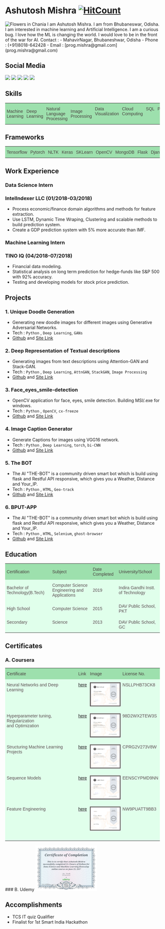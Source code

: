 # Ashutosh Mishra [![HitCount](http://hits.dwyl.io/ASH1998/ash1998.github.io.svg)](http://hits.dwyl.io/ASH1998/ash1998.github.io)   
<img src="https://avatars3.githubusercontent.com/u/23384411?s=460&v=4" alt="Flowers in Chania" width="100">   
I am Ashutosh Mishra. I am from Bhubaneswar, Odisha. I am interested in machine learning and Artificial Intelligence. I am a curious bug. I love how the ML is changing the world. I would love to be in the front of the war for AI.   
Contact :
- MahavirNagar, Bhubaneshwar, Odisha
- Phone : (+91)8018-642428    
- Email : [prog.mishra@gmail.com](prog.mishra@gmail.com)

## Social Media
[![](https://img.shields.io/badge/Github-ASH1998-brightgreen.svg)](https://github.com/ASH1998) [![](https://img.shields.io/badge/Quora-Ashutosh-red.svg)](https://www.quora.com/profile/Ashutosh-Mishra-361) [![](https://img.shields.io/badge/LinkedIN-Ashutosh-blue.svg)](https://www.linkedin.com/in/ashutosh-mishra-a1ba01142/) [![](https://img.shields.io/badge/Kaggle-ashutosh1998-%2300FFFF.svg)](https://www.kaggle.com/ashutoshmishra1998) [![](https://img.shields.io/badge/StackOverflow-Ashutosh-orange.svg)](https://stackoverflow.com/users/7454706/ashutosh-mishra)

## Skills

<style type="text/css">
.tg  {border-collapse:collapse;border-spacing:0;border-color:#999;}
.tg td{font-family:Arial, sans-serif;font-size:14px;padding:10px 5px;border-style:solid;border-width:0px;overflow:hidden;word-break:normal;border-color:#999;color:#444;background-color:#F7FDFA;}
.tg th{font-family:Arial, sans-serif;font-size:14px;font-weight:normal;padding:10px 5px;border-style:solid;border-width:0px;overflow:hidden;word-break:normal;border-color:#999;color:#fff;background-color:#26ADE4;}
.tg .tg-s268{text-align:left}
.tg .tg-0lax{text-align:left;vertical-align:top}
.tg .tg-iur0{border-color:#34ff34;text-align:left;vertical-align:top}
</style>
<table class="tg">
  <tr>
    <th class="tg-s268">Machine Learning</th>
    <th class="tg-s268">Deep Learning</th>
    <th class="tg-s268">Natural Language Processing</th>
    <th class="tg-s268">Image Processing</th>
    <th class="tg-0lax">Data Visualization</th>
    <th class="tg-0lax">Cloud Computing</th>
    <th class="tg-iur0">SQL</th>
    <th class="tg-0lax">Python</th>
    <th class="tg-0lax">Java</th>
    <th class="tg-0lax">C++</th>
  </tr>
</table>    

## Frameworks


<style type="text/css">
.tg  {border-collapse:collapse;border-spacing:0;border-color:#999;}
.tg td{font-family:Arial, sans-serif;font-size:14px;padding:10px 5px;border-style:solid;border-width:0px;overflow:hidden;word-break:normal;border-color:#999;color:#444;background-color:#F7FDFA;}
.tg th{font-family:Arial, sans-serif;font-size:14px;font-weight:normal;padding:10px 5px;border-style:solid;border-width:0px;overflow:hidden;word-break:normal;border-color:#999;color:#fff;background-color:#26ADE4;}
.tg .tg-s268{text-align:left}
.tg .tg-0lax{text-align:left;vertical-align:top}
.tg .tg-iur0{border-color:#34ff34;text-align:left;vertical-align:top}
</style>
<table class="tg">
  <tr>
    <th class="tg-s268">Tensorflow</th>
    <th class="tg-s268">Pytorch</th>
    <th class="tg-s268">NLTK</th>
    <th class="tg-s268">Keras</th>
    <th class="tg-s268">SKLearn</th>
    <th class="tg-0lax">OpenCV</th>
    <th class="tg-0lax">MongoDB</th>
    <th class="tg-iur0">Flask</th>
    <th class="tg-0lax">Django</th>
  </tr>
</table>   

## Work Experience

### Data Science Intern
### IntelIndexer LLC (01/2018-03/2018)
- Process economic/finance domain algorithms and methods for feature extraction.
- Use LSTM, Dynamic Time Wraping, Clustering and scalable methods to build prediction system.
- Create a GDP prediction system with 5% more accurate than IMF.

### Machine Learning Intern
### TINO IQ (04/2018-07/2018)
- Financial data modeling.
- Statistical analysis on long term prediction for hedge-funds like S&P 500 with 92% accuracy.
- Testing and developing models for stock price prediction.

## Projects
### 1. Unique Doodle Generation
- Generating new doodle images for different images using Generative Adversarial Networks.
- Tech : `Python` , `Deep Learning`, `GANs`
- [Github](https://github.com/ASH1998/Doodle-gan) and [Site Link](https://ash1998.github.io/Doodle-gan/)

### 2. Deep Representation of Textual descriptions
- Generating images from text descriptions using Attention-GAN and Stack-GAN.
- Tech : `Python` , `Deep Learning`, `AttnGAN`, `StackGAN`,   `Image Processing`
- [Github](https://github.com/ASH1998/Deep-Representation-of-Visual-Descriptions) and [Site Link](https://ash1998.github.io/Deep-Representation-of-Visual-Descriptions/)

### 3. Face_eyes_smile-detection
-  OpenCV application for face, eyes, smile detection. Building MSI/.exe for windows.
- Tech : `Python` , `OpenCV`, `cx-freeze`
- [Github](https://github.com/ASH1998/Face_eyes_smile-detection) and [Site Link](https://ash1998.github.io/Deep-Representation-of-Visual-Descriptions/)

### 4. Image Caption Generator
- Generate Captions for images using VGG16 network.
- Tech : `Python` , `Deep Learning`, `torch`, `bi-CNN`
- [Github](https://github.com/ASH1998/Image-Caption-Generator) and [Site Link](https://ash1998.github.io/Doodle-gan/)

### 5. The BOT
- The AI "THE-BOT" is a community driven smart bot which is build using flask and Restful API responsive, which gives you a
Weather, Distance and Your_IP.
- Tech : `Python` , `HTML`, `Geo-track`
- [Github](https://github.com/ASH1998/THE-BOT) and [Site Link](https://ash1998.github.io/Doodle-gan/)

### 6. BPUT-APP
- The AI "THE-BOT" is a community driven smart bot which is build using flask and Restful API responsive, which gives you a
Weather, Distance and Your_IP.
- Tech : `Python` , `HTML`, `Selenium`, `ghost-browser`
- [Github](https://github.com/ASH1998/BPUT-APP) and [Site Link](https://ash1998.github.io/Doodle-gan/)



## Education
<style type="text/css">
.tg  {border-collapse:collapse;border-spacing:0;border-color:#999;}
.tg td{font-family:Arial, sans-serif;font-size:14px;padding:10px 5px;border-style:solid;border-width:0px;overflow:hidden;word-break:normal;border-color:#999;color:#444;background-color:#F7FDFA;}
.tg th{font-family:Arial, sans-serif;font-size:14px;font-weight:normal;padding:10px 5px;border-style:solid;border-width:0px;overflow:hidden;word-break:normal;border-color:#999;color:#fff;background-color:#26ADE4;}
.tg .tg-s268{text-align:left}
.tg .tg-0lax{text-align:left;vertical-align:top}
</style>
<table class="tg">
  <tr>
    <th class="tg-s268">Certification</th>
    <th class="tg-s268">Subject</th>
    <th class="tg-s268">Date Completed</th>
    <th class="tg-s268">University/School</th>
  </tr>
  <tr>
    <td class="tg-s268">Bachelor of Technology(B.Tech)</td>
    <td class="tg-s268">Computer Science Engineering and Applications</td>
    <td class="tg-s268">2019</td>
    <td class="tg-s268">Indira Gandhi Instt. of Technology</td>
  </tr>
  <tr>
    <td class="tg-s268">High School</td>
    <td class="tg-s268">Computer Science</td>
    <td class="tg-s268">2015</td>
    <td class="tg-s268">DAV Public School, PKT</td>
  </tr>
  <tr>
    <td class="tg-0lax">Secondary</td>
    <td class="tg-0lax">Science</td>
    <td class="tg-0lax">2013</td>
    <td class="tg-0lax">DAV Public School, GC</td>
  </tr>
</table>


## Certificates

### A. Coursera    
<style type="text/css">
.tg  {border-collapse:collapse;border-spacing:0;border-color:#bbb;}
.tg td{font-family:Arial, sans-serif;font-size:14px;padding:10px 5px;border-style:solid;border-width:0px;overflow:hidden;word-break:normal;border-color:#bbb;color:#594F4F;background-color:#E0FFEB;}
.tg th{font-family:Arial, sans-serif;font-size:14px;font-weight:normal;padding:10px 5px;border-style:solid;border-width:0px;overflow:hidden;word-break:normal;border-color:#bbb;color:#493F3F;background-color:#9DE0AD;}
.tg .tg-0pky{border-color:inherit;text-align:left;vertical-align:top}
</style>
<table class="tg">
  <tr>
    <th class="tg-0pky">Certificate</th>
    <th class="tg-0pky">Link</th>
    <th class="tg-0pky">Image</th>
    <th class="tg-0pky">License No. </th>
  </tr>
  <tr>
    <td class="tg-0pky">Neural Networks and Deep Learning</td>
    <td class="tg-0pky"><a href="https://github.com/ASH1998/ash1998.github.io/blob/master/static%5CCertificates%5CCoursera_neural_networks_NSLLPHB73CK8.pdf">here</a></td>
    <td class="tg-0pky"><img src="static/Images/nn.PNG" width=100 border=2></img></td>
    <td class="tg-0pky">NSLLPHB73CK8<br></td>
  </tr>
  <tr>
    <td class="tg-0pky">Hyperparameter tuning, Regularization<br>and Optimization</td>
    <td class="tg-0pky"><a href="https://github.com/ASH1998/ash1998.github.io/blob/master/static%5CCertificates%5CCoursera_improving_98D2WX2TEW3S.pdf">here</a></td>
    <td class="tg-0pky"><img src="static/Images/hyper.PNG" border=2 width=100></img><br></td>
    <td class="tg-0pky">98D2WX2TEW3S</td>
  </tr>
  <tr>
    <td class="tg-0pky">Structuring Machine Learning Projects</td>
    <td class="tg-0pky"><a href="https://github.com/ASH1998/ash1998.github.io/blob/master/static%5CCertificates%5CCoursera_Structuring_Machine_Learning_Projects_CPRG2V273V8W.pdf">here</a></td>
    <td class="tg-0pky"><img src="static/Images/structure.PNG" border=2 width=100></img></td>
    <td class="tg-0pky">CPRG2V273V8W</td>
  </tr>
  <tr>
    <td class="tg-0pky">Sequence Models</td>
    <td class="tg-0pky"><a href="https://github.com/ASH1998/ash1998.github.io/blob/master/static%5CCertificates%5CCoursera_sequencemodels_EENSCYPMD9NN.pdf">here</a></td>
    <td class="tg-0pky"><img src="static/Images/seq.PNG" border=2 width=100></img></td>
    <td class="tg-0pky">EENSCYPMD9NN</td>
  </tr>
  <tr>
    <td class="tg-0pky">Feature Engineering</td>
    <td class="tg-0pky"><a href="https://github.com/ASH1998/ash1998.github.io/blob/master/static/Certificates/Coursera_feature_engineering_NW9PUATT9BB3.pdf">here</a></td>
    <td class="tg-0pky"><img src="static/Images/feature.PNG" border=2 width=100></img></td>
    <td class="tg-0pky">NW9PUATT9BB3</td>
  </tr>
  <tr>
    <td class="tg-0pky"></td>
    <td class="tg-0pky"></td>
    <td class="tg-0pky"></td>
    <td class="tg-0pky"></td>
  </tr>
</table>
### B. Udemy        
<img src="static/Certificates/udemycertificate.jpg"  width="200">

## Accomplishments

- TCS IT quiz Qualifier
- Finalist for 1st Smart India Hackathon
